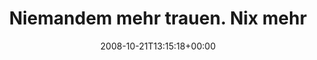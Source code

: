 ---
retweeted: false
source: <a href="http://twitter.com" rel="nofollow">Twitter Web Client</a>
entities:
  hashtags: []
  symbols: []
  user_mentions: []
  urls: []
display_text_range:
- '0'
- '123'
favorite_count: '0'
id_str: '968889825'
truncated: false
retweet_count: '0'
id: '968889825'
created_at: Tue Oct 21 13:15:18 +0000 2008
favorited: false
full_text: 'Niemandem mehr trauen. Nix mehr eingeben, nur noch Festplatten per Hand
  mit der Nadel magnetisieren: http://snipr.com/4kb4k'
lang: de
tags:
- pesos:twitter
date: '2008-10-21T13:15:18+00:00'
src: https://twitter.com/bascht/status/968889825
original_url: https://twitter.com/bascht/status/968889825
type: twitter_tweet
text: 'Niemandem mehr trauen. Nix mehr eingeben, nur noch Festplatten per Hand mit
  der Nadel magnetisieren: http://snipr.com/4kb4k'
title: Niemandem mehr trauen. Nix mehr

---